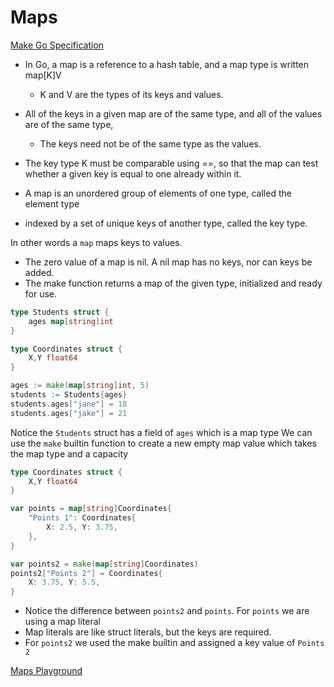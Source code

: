 # Maps

[Make Go Specification](https://golang.org/ref/spec#Map_types)

* In Go, a map is a reference to a hash table, and a map type is written map[K]V
    * K and V are the types of its keys and values. 
* All of the keys in a given map are of the same type, and all of the values are of the same type, 
    * The keys need not be of the same type as the values. 
* The key type K must be comparable using ==, so that the map can test whether a given key is equal to one already within it.

* A map is an unordered group of elements of one type, called the element type
* indexed by a set of unique keys of another type, called the key type.

In other words a `map` maps keys to values.

* The zero value of a map is nil. A nil map has no keys, nor can keys be added.
* The make function returns a map of the given type, initialized and ready for use.

```go
type Students struct {
    ages map[string]int
}

type Coordinates struct {
    X,Y float64
}

ages := make(map[string]int, 5)
students := Students{ages}
students.ages["jane"] = 18
students.ages["jake"] = 21
```

Notice the `Students` struct has a field of `ages` which is a map type
We can use the `make` builtin function to create a new empty map value which takes the map type and a capacity

```go
type Coordinates struct {
    X,Y float64
}

var points = map[string]Coordinates{
    "Points 1": Coordinates{
        X: 2.5, Y: 3.75,
    },
}

var points2 = make(map[string]Coordinates)
points2["Points 2"] = Coordinates{
    X: 3.75, Y: 5.5,
}
```

* Notice the difference between `points2` and `points`. For `points` we are using a map literal
* Map literals are like struct literals, but the keys are required.
* For `points2` we used the make builtin and assigned a key value of `Points 2`

[Maps Playground](https://play.golang.org/p/lm8SxAKWez)